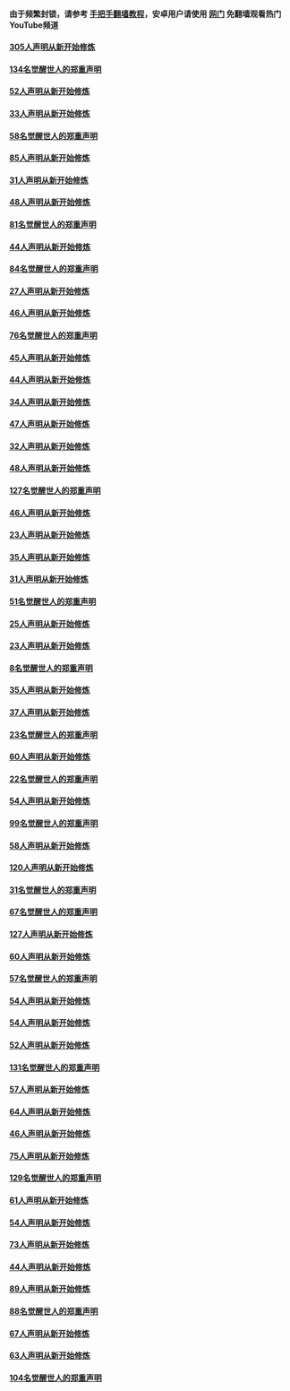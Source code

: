#### 由于频繁封锁，请参考 [手把手翻墙教程](https://github.com/gfw-breaker/guides/wiki/)，安卓用户请使用 [网门](https://github.com/gfw-breaker/nogfw/blob/master/dl.md?t=03191200) 免翻墙观看热门YouTube频道 

#### [305人声明从新开始修炼](../pages/91/422153.md?t=03191200) 

#### [134名觉醒世人的郑重声明](../pages/91/422152.md?t=03191200) 

#### [52人声明从新开始修炼](../pages/91/421846.md?t=03191200) 

#### [33人声明从新开始修炼](../pages/91/421804.md?t=03191200) 

#### [58名觉醒世人的郑重声明](../pages/91/421845.md?t=03191200) 

#### [85人声明从新开始修炼](../pages/91/421769.md?t=03191200) 

#### [31人声明从新开始修炼](../pages/91/421763.md?t=03191200) 

#### [48人声明从新开始修炼](../pages/91/421605.md?t=03191200) 

#### [81名觉醒世人的郑重声明](../pages/91/421656.md?t=03191200) 

#### [44人声明从新开始修炼](../pages/91/421544.md?t=03191200) 

#### [84名觉醒世人的郑重声明](../pages/91/421543.md?t=03191200) 

#### [27人声明从新开始修炼](../pages/91/421465.md?t=03191200) 

#### [46人声明从新开始修炼](../pages/91/421454.md?t=03191200) 

#### [76名觉醒世人的郑重声明](../pages/91/421453.md?t=03191200) 

#### [45人声明从新开始修炼](../pages/91/421452.md?t=03191200) 

#### [44人声明从新开始修炼](../pages/91/421422.md?t=03191200) 

#### [34人声明从新开始修炼](../pages/91/421322.md?t=03191200) 

#### [47人声明从新开始修炼](../pages/91/421264.md?t=03191200) 

#### [32人声明从新开始修炼](../pages/91/421225.md?t=03191200) 

#### [48人声明从新开始修炼](../pages/91/421202.md?t=03191200) 

#### [127名觉醒世人的郑重声明](../pages/91/421224.md?t=03191200) 

#### [46人声明从新开始修炼](../pages/91/421203.md?t=03191200) 

#### [23人声明从新开始修炼](../pages/91/421138.md?t=03191200) 

#### [35人声明从新开始修炼](../pages/91/421122.md?t=03191200) 

#### [31人声明从新开始修炼](../pages/91/421081.md?t=03191200) 

#### [51名觉醒世人的郑重声明](../pages/91/421080.md?t=03191200) 

#### [25人声明从新开始修炼](../pages/91/421020.md?t=03191200) 

#### [23人声明从新开始修炼](../pages/91/420884.md?t=03191200) 

#### [8名觉醒世人的郑重声明](../pages/91/420883.md?t=03191200) 

#### [35人声明从新开始修炼](../pages/91/420809.md?t=03191200) 

#### [37人声明从新开始修炼](../pages/91/420766.md?t=03191200) 

#### [23名觉醒世人的郑重声明](../pages/91/420765.md?t=03191200) 

#### [60人声明从新开始修炼](../pages/91/420727.md?t=03191200) 

#### [22名觉醒世人的郑重声明](../pages/91/420726.md?t=03191200) 

#### [54人声明从新开始修炼](../pages/91/420529.md?t=03191200) 

#### [99名觉醒世人的郑重声明](../pages/91/420528.md?t=03191200) 

#### [58人声明从新开始修炼](../pages/91/420198.md?t=03191200) 

#### [120人声明从新开始修炼](../pages/91/420141.md?t=03191200) 

#### [31名觉醒世人的郑重声明](../pages/91/420197.md?t=03191200) 

#### [67名觉醒世人的郑重声明](../pages/91/420140.md?t=03191200) 

#### [127人声明从新开始修炼](../pages/91/420082.md?t=03191200) 

#### [60人声明从新开始修炼](../pages/91/420081.md?t=03191200) 

#### [57名觉醒世人的郑重声明](../pages/91/420080.md?t=03191200) 

#### [54人声明从新开始修炼](../pages/91/419533.md?t=03191200) 

#### [54人声明从新开始修炼](../pages/91/419532.md?t=03191200) 

#### [52人声明从新开始修炼](../pages/91/419531.md?t=03191200) 

#### [131名觉醒世人的郑重声明](../pages/91/419530.md?t=03191200) 

#### [57人声明从新开始修炼](../pages/91/419430.md?t=03191200) 

#### [64人声明从新开始修炼](../pages/91/419429.md?t=03191200) 

#### [46人声明从新开始修炼](../pages/91/419428.md?t=03191200) 

#### [75人声明从新开始修炼](../pages/91/419427.md?t=03191200) 

#### [129名觉醒世人的郑重声明](../pages/91/419426.md?t=03191200) 

#### [61人声明从新开始修炼](../pages/91/419198.md?t=03191200) 

#### [54人声明从新开始修炼](../pages/91/419197.md?t=03191200) 

#### [73人声明从新开始修炼](../pages/91/419196.md?t=03191200) 

#### [44人声明从新开始修炼](../pages/91/419075.md?t=03191200) 

#### [89人声明从新开始修炼](../pages/91/419074.md?t=03191200) 

#### [88名觉醒世人的郑重声明](../pages/91/419195.md?t=03191200) 

#### [67人声明从新开始修炼](../pages/91/419073.md?t=03191200) 

#### [63人声明从新开始修炼](../pages/91/419072.md?t=03191200) 

#### [104名觉醒世人的郑重声明](../pages/91/419071.md?t=03191200) 


